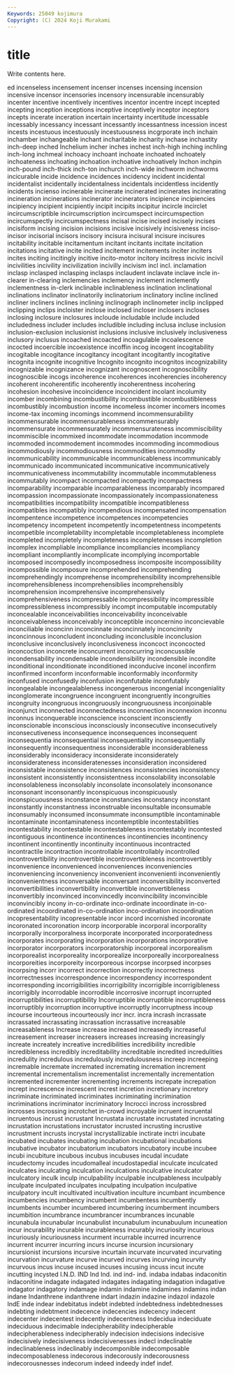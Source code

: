 ```yaml
---
Keywords: 25049 kojimura
Copyright: (C) 2024 Koji Murakami
---
```


# title

Write contents here.



ed incenseless
incensement incenser incenses incensing incension incensive incensor incensories incensory incensurable
incensurably incenter incentive incentively incentives incentor incentre incept incepted incepting
inception inceptions inceptive inceptively inceptor inceptors incepts incerate inceration incertain
incertainty incertitude incessable incessably incessancy incessant incessantly incessantness incession incest
incests incestuous incestuously incestuousness incgrporate inch inchain inchamber inchangeable inchant
incharitable incharity inchase inchastity inch-deep inched Inchelium incher inches inchest
inch-high inching inchling inch-long inchmeal inchoacy inchoant inchoate inchoated inchoately
inchoateness inchoating inchoation inchoative inchoatively Inchon inchpin inch-pound inch-thick inch-ton
inchurch inch-wide inchworm inchworms incicurable incide incidence incidences incidency incident
incidental incidentalist incidentally incidentalness incidentals incidentless incidently incidents incienso incinerable
incinerate incinerated incinerates incinerating incineration incinerations incinerator incinerators incipience incipiencies
incipiency incipient incipiently incipit incipits incipitur incircle incirclet incircumscriptible incircumscription
incircumspect incircumspection incircumspectly incircumspectness incisal incise incised incisely incises incisiform
incising incision incisions incisive incisively incisiveness inciso- incisor incisorial incisors
incisory incisura incisural incisure incisures incitability incitable incitamentum incitant incitants
incitate incitation incitations incitative incite incited incitement incitements inciter inciters
incites inciting incitingly incitive incito-motor incitory incitress incivic incivil incivilities
incivility incivilization incivilly incivism incl incl. inclamation inclasp inclasped inclasping
inclasps inclaudent inclavate inclave incle in-clearer in-clearing inclemencies inclemency inclement
inclemently inclementness in-clerk inclinable inclinableness inclination inclinational inclinations inclinator inclinatorily
inclinatorium inclinatory incline inclined incliner incliners inclines inclining inclinograph inclinometer
inclip inclipped inclipping inclips incloister inclose inclosed incloser inclosers incloses
inclosing inclosure inclosures incloude includable include included includedness includer includes
includible including inclusa incluse inclusion inclusion-exclusion inclusionist inclusions inclusive inclusively
inclusiveness inclusory inclusus incoached incoacted incoagulable incoalescence incocted incoercible incoexistence
incoffin incog incogent incogitability incogitable incogitance incogitancy incogitant incogitantly incogitative
incognita incognite incognitive Incognito incognito incognitos incognizability incognizable incognizance incognizant
incognoscent incognoscibility incognoscible incogs incoherence incoherences incoherencies incoherency incoherent incoherentific
incoherently incoherentness incohering incohesion incohesive incoincidence incoincident incolant incolumity incomber
incombining incombustibility incombustible incombustibleness incombustibly incombustion income incomeless incomer incomers
incomes income-tax incoming incomings incommend incommensurability incommensurable incommensurableness incommensurably incommensurate
incommensurately incommensurateness incommiscibility incommiscible incommixed incommodate incommodation incommode incommoded incommodement
incommodes incommoding incommodious incommodiously incommodiousness incommodities incommodity incommunicability incommunicable incommunicableness
incommunicably incommunicado incommunicated incommunicative incommunicatively incommunicativeness incommutability incommutable incommutableness incommutably
incompact incompacted incompactly incompactness incomparability incomparable incomparableness incomparably incompared incompassion
incompassionate incompassionately incompassionateness incompatibilities incompatibility incompatible incompatibleness incompatibles incompatibly incompendious
incompensated incompensation incompentence incompetence incompetences incompetencies incompetency incompetent incompetently incompetentness
incompetents incompetible incompletability incompletable incompletableness incomplete incompleted incompletely incompleteness incompletenesses
incompletion incomplex incompliable incompliance incompliancies incompliancy incompliant incompliantly incomplicate incomplying
incomportable incomposed incomposedly incomposedness incomposite incompossibility incompossible incomposure incomprehended incomprehending
incomprehendingly incomprehense incomprehensibility incomprehensible incomprehensibleness incomprehensiblies incomprehensibly incomprehension incomprehensive incomprehensively
incomprehensiveness incompressable incompressibility incompressible incompressibleness incompressibly incompt incomputable incomputably inconcealable
inconceivabilities inconceivability inconceivable inconceivableness inconceivably inconceptible inconcernino inconcievable inconciliable inconcinn
inconcinnate inconcinnately inconcinnity inconcinnous inconcludent inconcluding inconclusible inconclusion inconclusive inconclusively
inconclusiveness inconcoct inconcocted inconcoction inconcrete inconcurrent inconcurring inconcussible incondensability incondensable
incondensibility incondensible incondite inconditional inconditionate inconditioned inconducive inconel inconfirm inconfirmed
inconform inconformable inconformably inconformity inconfused inconfusedly inconfusion inconfutable inconfutably incongealable
incongealableness incongenerous incongenial incongeniality inconglomerate incongruence incongruent incongruently incongruities incongruity
incongruous incongruously incongruousness inconjoinable inconjunct inconnected inconnectedness inconnection inconnexion inconnu
inconnus inconquerable inconscience inconscient inconsciently inconscionable inconscious inconsciously inconsecutive inconsecutively
inconsecutiveness inconsequence inconsequences inconsequent inconsequentia inconsequential inconsequentiality inconsequentially inconsequently inconsequentness
inconsiderable inconsiderableness inconsiderably inconsideracy inconsiderate inconsiderately inconsiderateness inconsideratenesses inconsideration inconsidered
inconsistable inconsistence inconsistences inconsistencies inconsistency inconsistent inconsistently inconsistentness inconsolability inconsolable
inconsolableness inconsolably inconsolate inconsolately inconsonance inconsonant inconsonantly inconspicuous inconspicuously inconspicuousness
inconstance inconstancies inconstancy inconstant inconstantly inconstantness inconstruable inconsultable inconsumable inconsumably
inconsumed inconsummate inconsumptible incontaminable incontaminate incontaminateness incontemptible incontestabilities incontestability incontestable
incontestableness incontestably incontested incontiguous incontinence incontinences incontinencies incontinency incontinent incontinently
incontinuity incontinuous incontracted incontractile incontraction incontrollable incontrollably incontrolled incontrovertibility incontrovertible
incontrovertibleness incontrovertibly inconvenience inconvenienced inconveniences inconveniencies inconveniencing inconveniency inconvenient inconvenienti
inconveniently inconvenientness inconversable inconversant inconversibility inconverted inconvertibilities inconvertibility inconvertible inconvertibleness
inconvertibly inconvinced inconvincedly inconvincibility inconvincible inconvincibly incony in-co-ordinate inco-ordinate incoordinate
in-co-ordinated incoordinated in-co-ordination inco-ordination incoordination incopresentability incopresentable incor incord incornished
incoronate incoronated incoronation incorp incorporable incorporal incorporality incorporally incorporalness incorporate
incorporated incorporatedness incorporates incorporating incorporation incorporations incorporative incorporator incorporators incorporatorship
incorporeal incorporealism incorporealist incorporeality incorporealize incorporeally incorporealness incorporeities incorporeity incorporeous
incorpse incorpsed incorpses incorpsing incorr incorrect incorrection incorrectly incorrectness incorrectnesses
incorrespondence incorrespondency incorrespondent incorresponding incorrigibilities incorrigibility incorrigible incorrigibleness incorrigibly incorrodable
incorrodible incorrosive incorrupt incorrupted incorruptibilities incorruptibility Incorruptible incorruptible incorruptibleness incorruptibly
incorruption incorruptive incorruptly incorruptness incoup incourse incourteous incourteously incr incr.
incra incrash incrassate incrassated incrassating incrassation incrassative increasable increasableness Increase
increase increased increasedly increaseful increasement increaser increasers increases increasing increasingly
increate increately increative incredibilities incredibility incredible incredibleness incredibly increditability increditable
incredited incredulities incredulity incredulous incredulously incredulousness increep increeping incremable incremate
incremated incremating incremation increment incremental incrementalism incrementalist incrementally incrementation incremented
incrementer incrementing increments increpate increpation incrept increscence increscent increst incretion
incretionary incretory incriminate incriminated incriminates incriminating incrimination incriminations incriminator incriminatory
Incrocci incross incrossbred incrosses incrossing incrotchet in-crowd incroyable incruent incruental
incruentous incrust incrustant Incrustata incrustate incrustated incrustating incrustation incrustations incrustator
incrusted incrusting incrustive incrustment incrusts incrystal incrystallizable inctirate inctri incubate
incubated incubates incubating incubation incubational incubations incubative incubator incubatorium incubators
incubatory incube incubee incubi incubiture incubous incubus incubuses incudal incudate
incudectomy incudes incudomalleal incudostapedial inculcate inculcated inculcates inculcating inculcation inculcations
inculcative inculcator inculcatory inculk inculp inculpability inculpable inculpableness inculpably inculpate
inculpated inculpates inculpating inculpation inculpative inculpatory incult incultivated incultivation inculture
incumbant incumbence incumbencies incumbency incumbent incumbentess incumbently incumbents incumber incumbered
incumbering incumberment incumbers incumbition incumbrance incumbrancer incumbrances incunable incunabula incunabular
incunabulist incunabulum incunabuulum incuneation incur incurability incurable incurableness incurably incuriosity
incurious incuriously incuriousness incurment incurrable incurred incurrence incurrent incurrer incurring
incurs incurse incursion incursionary incursionist incursions incursive incurtain incurvate incurvated
incurvating incurvation incurvature incurve incurved incurves incurving incurvity incurvous incus
incuse incused incuses incusing incuss incut incute incutting incysted I.N.D.
IND Ind Ind. ind ind- ind. indaba indabas indaconitin indaconitine
indagate indagated indagates indagating indagation indagative indagator indagatory indamage indamin
indamine indamines indamins indan indane Indanthrene indanthrene indart indazin indazine
indazol indazole IndE inde indear indebitatus indebt indebted indebtedness indebtednesses
indebting indebtment indecence indecencies indecency indecent indecenter indecentest indecently indecentness
Indecidua indeciduate indeciduous indecimable indecipherability indecipherable indecipherableness indecipherably indecision indecisions
indecisive indecisively indecisiveness indecisivenesses indecl indeclinable indeclinableness indeclinably indecomponible indecomposable
indecomposableness indecorous indecorously indecorousness indecorousnesses indecorum indeed indeedy indef indef.
